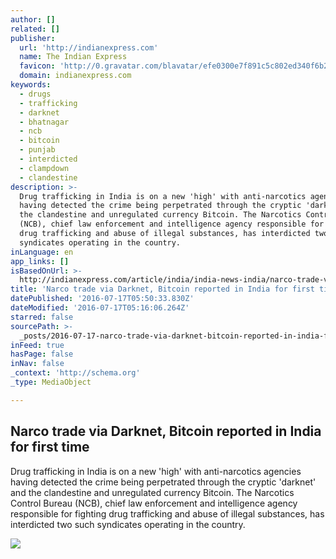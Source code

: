 ```yaml
---
author: []
related: []
publisher:
  url: 'http://indianexpress.com'
  name: The Indian Express
  favicon: 'http://0.gravatar.com/blavatar/efe0300e7f891c5c802ed340f6b20b67?s=16'
  domain: indianexpress.com
keywords:
  - drugs
  - trafficking
  - darknet
  - bhatnagar
  - ncb
  - bitcoin
  - punjab
  - interdicted
  - clampdown
  - clandestine
description: >-
  Drug trafficking in India is on a new 'high' with anti-narcotics agencies
  having detected the crime being perpetrated through the cryptic 'darknet' and
  the clandestine and unregulated currency Bitcoin. The Narcotics Control Bureau
  (NCB), chief law enforcement and intelligence agency responsible for fighting
  drug trafficking and abuse of illegal substances, has interdicted two such
  syndicates operating in the country.
inLanguage: en
app_links: []
isBasedOnUrl: >-
  http://indianexpress.com/article/india/india-news-india/narco-trade-via-darknet-bitcoin-reported-in-india-for-first-time-2918986/
title: 'Narco trade via Darknet, Bitcoin reported in India for first time'
datePublished: '2016-07-17T05:50:33.830Z'
dateModified: '2016-07-17T05:16:06.264Z'
starred: false
sourcePath: >-
  _posts/2016-07-17-narco-trade-via-darknet-bitcoin-reported-in-india-for-first.md
inFeed: true
hasPage: false
inNav: false
_context: 'http://schema.org'
_type: MediaObject

---
```

<article style=""><h1>Narco trade via Darknet, Bitcoin reported in India for first time</h1><p>Drug trafficking in India is on a new 'high' with anti-narcotics agencies having detected the crime being perpetrated through the cryptic 'darknet' and the clandestine and unregulated currency Bitcoin. The Narcotics Control Bureau (NCB), chief law enforcement and intelligence agency responsible for fighting drug trafficking and abuse of illegal substances, has interdicted two such syndicates operating in the country.</p><img src="http://images.indianexpress.com/2016/07/drugs-lead-480.jpg?w=480" /></article>